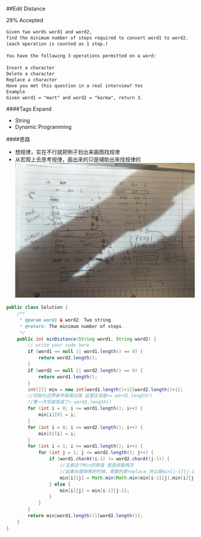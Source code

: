 ##Edit Distance

29% Accepted

	Given two words word1 and word2,
    find the minimum number of steps required to convert word1 to word2. (each operation is counted as 1 step.)

	You have the following 3 operations permitted on a word:

	Insert a character
	Delete a character
	Replace a character
	Have you met this question in a real interview? Yes
	Example
	Given word1 = "mart" and word2 = "karma", return 3.

####Tags Expand
- String
- Dynamic Programming

####思路
- 想规律，实在不行就把例子划出来画图找规律
- 从宏观上去思考规律，画出来的只是辅助出来找规律的
![EditDistance](../image/Edit-Distance.jpg)

```java
public class Solution {
    /**
     * @param word1 & word2: Two string.
     * @return: The minimum number of steps.
     */
    public int minDistance(String word1, String word2) {
        // write your code here
        if (word1 == null || word1.length() == 0) {
            return word2.length();
        }
        if (word2 == null || word2.length() == 0) {
            return word1.length();
        }
        int[][] min = new int[word1.length()+1][word2.length()+1];
        //初始化边界条件容易出错 这里应该是<= word1.length()
        //第一次写就写成了< word1.length()
        for (int i = 0; i <= word1.length(); i++) {
            min[i][0] = i;
        }
        for (int i = 0; i <= word2.length(); i++) {
            min[0][i] = i;
        }
        for (int i = 1; i <= word1.length(); i++) {
            for (int j = 1; j <= word2.length(); j++) {
                if (word1.charAt(i-1) != word2.charAt(j-1)) {
                    //注意这个Min的取值 是连续取两次
                    //如果长度相等的时候，需要的是replace 所以是min[i-1][j-1] + 1
                    min[i][j] = Math.min(Math.min(min[i-1][j],min[i][j-1]), min[i-1][j-1]) + 1;
                } else {
                    min[i][j] = min[i-1][j-1];
                }
            }
        }
        return min[word1.length()][word2.length()];
    }
}

```
